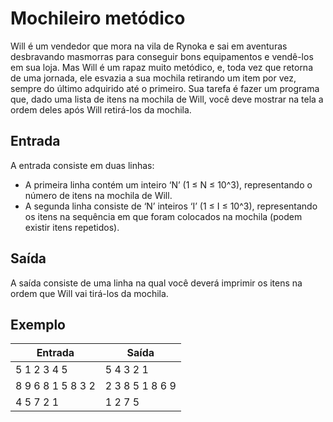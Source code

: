 # Mochileiro metódico

Will é um vendedor que mora na vila de Rynoka e sai em aventuras desbravando masmorras para conseguir bons equipamentos e vendê-los em sua loja. Mas Will é um rapaz muito metódico, e, toda vez que retorna de uma jornada, ele esvazia a sua mochila retirando um item por vez, sempre do último adquirido até o primeiro. Sua tarefa é fazer um programa que, dado uma lista de itens na mochila de Will, você deve mostrar na tela a ordem deles após Will retirá-los da mochila.

## Entrada

A entrada consiste em duas linhas:

- A primeira linha contém um inteiro ‘N’ (1 ≤ N ≤ 10^3), representando o número de itens na mochila de Will.
- A segunda linha consiste de ‘N’ inteiros ‘I’ (1 ≤ I ≤ 10^3), representando os itens na sequência em que foram colocados na mochila (podem existir itens repetidos).

## Saída

A saída consiste de uma linha na qual você deverá imprimir os itens na ordem que Will vai tirá-los da mochila.

## Exemplo

| Entrada           | Saída           |
| ----------------- | --------------- |
| 5 1 2 3 4 5       | 5 4 3 2 1       |
| 8 9 6 8 1 5 8 3 2 | 2 3 8 5 1 8 6 9 |
| 4 5 7 2 1         | 1 2 7 5         |